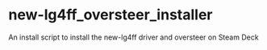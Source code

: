 # new-lg4ff_oversteer_installer
An install script to install the new-lg4ff driver and oversteer on Steam Deck
